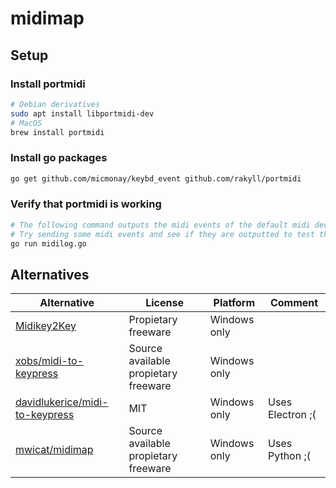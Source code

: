 # midimap
## Setup
### Install portmidi
```sh
# Debian derivatives
sudo apt install libportmidi-dev
# MacOS
brew install portmidi
```
### Install go packages
```sh
go get github.com/micmonay/keybd_event github.com/rakyll/portmidi
```
### Verify that portmidi is working
```sh
# The following command outputs the midi events of the default midi device to stdout.
# Try sending some midi events and see if they are outputted to test that portmidi is working correctly
go run midilog.go
```

## Alternatives
| Alternative                                                                         | License                              | Platform     | Comment          |
|-------------------------------------------------------------------------------------|--------------------------------------|--------------|------------------|
| [Midikey2Key](https://midikey2key.de)                                               | Propietary freeware                  | Windows only |                  |
| [xobs/midi-to-keypress](https://github.com/xobs/midi-to-keypress)                   | Source available propietary freeware | Windows only |                  |
| [davidlukerice/midi-to-keypress](https://github.com/davidlukerice/midi-to-keypress) | MIT                                  | Windows only | Uses Electron ;( |
| [mwicat/midimap](https://github.com/mwicat/midimap)                                 | Source available propietary freeware | Windows only | Uses Python ;(   |
